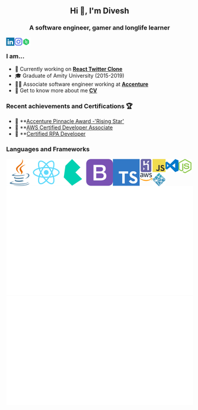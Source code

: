 <h2 align="center">Hi 👋, I'm Divesh</h2>
<h3 align="center">A software engineer, gamer and longlife learner</h3>


<a href="https://www.linkedin.com/in/divesh-keswani-a347b1112/" target="blank"><img align="left" src="icons/linkedin.svg" alt="divesh" width="22px" /></a>

<a href="https://www.instagram.com/divesh_keswani" target="blank"><img align="left" src="icons/instagram.svg" alt="divesh" width="22px" /></a>
<a href="https://www.hackerrank.com/diveshkswn" target="blank"><img align="left" src="icons/hackerrank.svg" alt="divesh" width="22px" /></a>
<br />
### I am...
* 🔭 Currently working on **[React Twitter Clone](https://github.com/diveshkswn/twitter-clone)**
* 🎓 Graduate of Amity University (2015-2019)
* 👨‍💻 Associate software engineer working at **[Accenture](https://www.accenture.com/)**
* 📄 Get to know more about me **[CV](https://diveshkswn.github.io/portfolio_/)**

### Recent achievements and Certifications 🏆

* 🥉 **[Accenture Pinnacle Award -'Rising Star'](https://www.linkedin.com/posts/divesh-keswani-a347b1112_pinnacle-award-fy21-jan-activity-6765649738604912641-EcYv/)
* 🥉 **[AWS Certified Developer Associate](https://www.youracclaim.com/badges/3e46a196-b005-43ec-9002-4722acf4d5ab/linked_in)
* 🥉 **[Certified RPA Developer](https://www.linkedin.com/feed/update/urn:li:activity:6726141606086422529/)


### Languages and Frameworks


<img align="left" src="icons/java.svg" />
<img align="left" src="icons/react.svg" />
<img align="left" src="icons/bulma.svg" />
<img align="left" src="icons/bootstrap.svg" />
<img align="left" src="icons/typescript.svg" />
<img align="left" src="icons/heroku-icon.svg" width="35px" />
<img align="left" src="icons/logo-javascript.svg" width="35px" /> 
<img align="left" src="icons/visual-studio-code.svg"   margin="10px" width="35px"/>
<img align="left" src="icons/nodejs-icon.svg"  margin="10px" width="35px"/>
<img align="left" src="icons/aws-2.svg"  margin="10px" width="35px"/>
<img align="left" src="icons/netlify-icon.svg"  margin="10px" width="35px"/>

<br />
<br />
<br />

![](https://raw.githubusercontent.com/diveshkswn/github-stats-transparent/output/generated/overview.svg)
![](https://raw.githubusercontent.com/diveshkswn/github-stats-transparent/output/generated/languages.svg)
